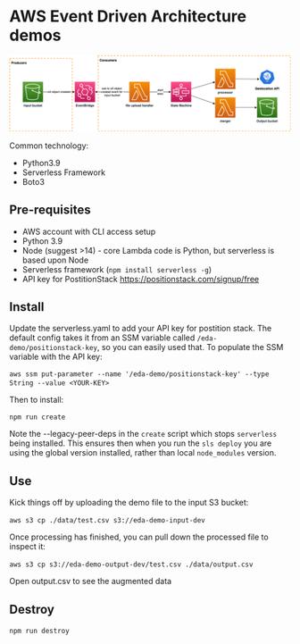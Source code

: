 # AWS Event Driven Architecture demos

![Serverless EDA Demo Architecture](images/eda-diagram.png "Serverless EDA Demo")

Common technology:
- Python3.9
- Serverless Framework
- Boto3


## Pre-requisites
- AWS account with CLI access setup
- Python 3.9
- Node (suggest >14) - core Lambda code is Python, but serverless is based upon Node
- Serverless framework (```npm install serverless -g```)
- API key for PostitionStack https://positionstack.com/signup/free 

## Install
Update the serverless.yaml to add your API key for postition stack. The default config takes it from an SSM variable called ```/eda-demo/positionstack-key```, so you can easily used that. To populate the SSM variable with the API key:

```
aws ssm put-parameter --name '/eda-demo/positionstack-key' --type String --value <YOUR-KEY>
```

Then to install:

```
npm run create
```

Note the --legacy-peer-deps in the ```create``` script which stops ```serverless``` being installed. This ensures then when you run the ```sls deploy``` you are using the global version installed, rather than local ```node_modules``` version.


## Use
Kick things off by uploading the demo file to the input S3 bucket:

```aws s3 cp ./data/test.csv s3://eda-demo-input-dev```

Once processing has finished, you can pull down the processed file to inspect it:

```aws s3 cp s3://eda-demo-output-dev/test.csv ./data/output.csv```

Open output.csv to see the augmented data


## Destroy
```
npm run destroy
```